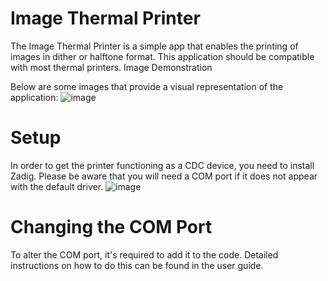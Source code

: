 # Image Thermal Printer

The Image Thermal Printer is a simple app that enables the printing of images in dither or halftone format. This application should be compatible with most thermal printers.
Image Demonstration

Below are some images that provide a visual representation of the application:
![image](https://github.com/Celppu/imageThermalPrinterApp/assets/42336725/149a2e71-4f46-4df0-8e1a-35448107082e)

# Setup

In order to get the printer functioning as a CDC device, you need to install Zadig. Please be aware that you will need a COM port if it does not appear with the default driver.
![image](https://github.com/Celppu/imageThermalPrinterApp/assets/42336725/e1acea28-d68c-4e64-80e5-873c97ca7164)

# Changing the COM Port

To alter the COM port, it's required to add it to the code. Detailed instructions on how to do this can be found in the user guide.
